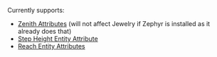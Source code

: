 
Currently supports:
- [Zenith Attributes](https://www.curseforge.com/minecraft/mc-mods/zenith-attributes) (will not affect Jewelry if Zephyr is installed as it already does that)
- [Step Height Entity Attribute](https://github.com/emilyploszaj/step-height-entity-attribute)
- [Reach Entity Attributes](https://github.com/JamiesWhiteShirt/reach-entity-attributes)
